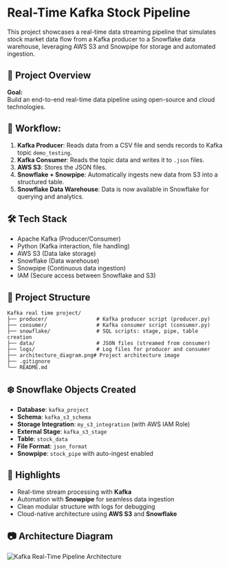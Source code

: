# Real-Time Kafka Stock Pipeline 

This project showcases a real-time data streaming pipeline that simulates stock market data flow from a Kafka producer to a Snowflake data warehouse, leveraging AWS S3 and Snowpipe for storage and automated ingestion.

## 🎯 Project Overview

**Goal:**  
Build an end-to-end real-time data pipeline using open-source and cloud technologies.

## 🔁 Workflow:

1. **Kafka Producer**: Reads data from a CSV file and sends records to Kafka topic `demo_testing`.  
2. **Kafka Consumer**: Reads the topic data and writes it to `.json` files.  
3. **AWS S3**: Stores the JSON files.  
4. **Snowflake + Snowpipe**: Automatically ingests new data from S3 into a structured table.  
5. **Snowflake Data Warehouse**: Data is now available in Snowflake for querying and analytics.


## 🛠️ Tech Stack

- Apache Kafka (Producer/Consumer)
- Python (Kafka interaction, file handling)
- AWS S3 (Data lake storage)
- Snowflake (Data warehouse)
- Snowpipe (Continuous data ingestion)
- IAM (Secure access between Snowflake and S3)

## 📁 Project Structure

```text
Kafka real time project/
├── producer/                # Kafka producer script (producer.py)
├── consumer/                # Kafka consumer script (consumer.py)
├── snowflake/               # SQL scripts: stage, pipe, table creation
├── data/                    # JSON files (streamed from consumer)
├── logs/                    # Log files for producer and consumer
├── architecture_diagram.png# Project architecture image
├── .gitignore
└── README.md
```



## ❄️ Snowflake Objects Created

- **Database**: `kafka_project`  
- **Schema**: `kafka_s3_schema`  
- **Storage Integration**: `my_s3_integration` (with AWS IAM Role)  
- **External Stage**: `kafka_s3_stage`  
- **Table**: `stock_data`  
- **File Format**: `json_format`  
- **Snowpipe**: `stock_pipe` with auto-ingest enabled  


## 🌟 Highlights

- Real-time stream processing with **Kafka**
- Automation with **Snowpipe** for seamless data ingestion
- Clean modular structure with logs for debugging
- Cloud-native architecture using **AWS S3** and **Snowflake**


## 📷 Architecture Diagram

![Kafka Real-Time Pipeline Architecture](architecture_diagram.png)


